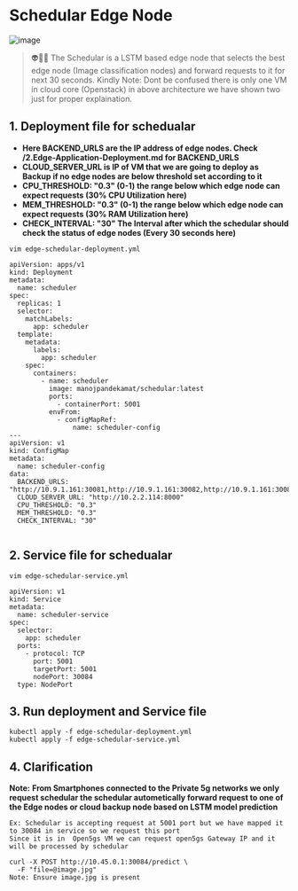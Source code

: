 # Schedular Edge Node

![image](https://github.com/user-attachments/assets/1619f0bf-c11a-4342-98ab-c2fdabcf3479)

> 👽🕵️‍♀️ The Schedular is a LSTM based edge node that selects the best edge node (Image classification nodes) and forward requests to it for next 30 seconds.
> Kindly Note: Dont be confused there is only one VM in cloud core (Openstack) in above architecture we have shown two just for proper explaination.

## 1. Deployment file for schedualar

- **Here BACKEND_URLS are the IP address of edge nodes. Check /2.Edge-Application-Deployment.md for BACKEND_URLS**
- **CLOUD_SERVER_URL is IP of VM that we are going to deploy as Backup if no edge nodes are below threshold set according to it**
- **CPU_THRESHOLD: "0.3" (0-1) the range below which edge node can expect requests (30% CPU Utilization here)**
- **MEM_THRESHOLD: "0.3" (0-1) the range below which edge node can expect requests (30% RAM Utilization here)**
- **CHECK_INTERVAL: "30" The Interval after which the schedular should check the status of edge nodes (Every 30 seconds here)**

`vim edge-schedular-deployment.yml`

```
apiVersion: apps/v1
kind: Deployment
metadata:
  name: scheduler
spec:
  replicas: 1
  selector:
    matchLabels:
      app: scheduler
  template:
    metadata:
      labels:
        app: scheduler
    spec:
      containers:
        - name: scheduler
          image: manojpandekamat/schedular:latest
          ports:
            - containerPort: 5001
          envFrom:
            - configMapRef:
                name: scheduler-config
---
apiVersion: v1
kind: ConfigMap
metadata:
  name: scheduler-config
data:
  BACKEND_URLS: "http://10.9.1.161:30081,http://10.9.1.161:30082,http://10.9.1.161:30083"
  CLOUD_SERVER_URL: "http://10.2.2.114:8000"
  CPU_THRESHOLD: "0.3"
  MEM_THRESHOLD: "0.3"
  CHECK_INTERVAL: "30"


```

## 2. Service file for schedualar

`vim edge-schedular-service.yml`

```
apiVersion: v1
kind: Service
metadata:
  name: scheduler-service
spec:
  selector:
    app: scheduler
  ports:
    - protocol: TCP
      port: 5001
      targetPort: 5001
      nodePort: 30084
  type: NodePort

```

## 3. Run deployment and Service file

```
kubectl apply -f edge-schedular-deployment.yml
kubectl apply -f edge-schedular-service.yml

```

## 4. Clarification

**Note:**
**From Smartphones connected to the Private 5g networks we only request schedular the schedular autometically forward request to one of the Edge nodes or cloud backup node based on LSTM model prediction**
```
Ex: Schedular is accepting request at 5001 port but we have mapped it to 30084 in service so we request this port
Since it is in  Open5gs VM we can request open5gs Gateway IP and it will be processed by schedular

curl -X POST http://10.45.0.1:30084/predict \
  -F "file=@image.jpg"
Note: Ensure image.jpg is present
```


